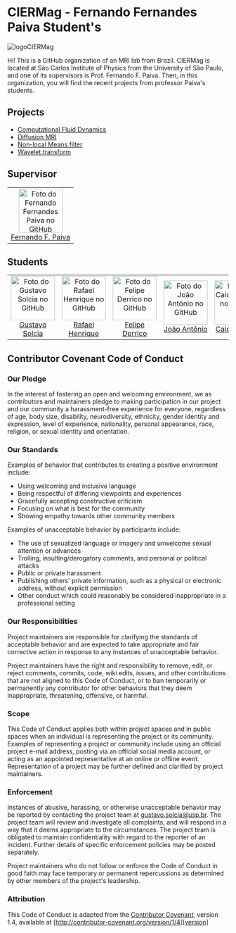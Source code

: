 # CIERMag - Fernando Fernandes Paiva Student's

![logoCIERMag](https://user-images.githubusercontent.com/63120865/154990241-554057a5-0a76-4423-b00e-0d1bde6b1e7f.png)

Hi! This is a GitHub organization of an MRI lab from Brazil. CIERMag is located at São Carlos Institute of Physics from the University of São Paulo, and one of its supervisors is Prof. Fernando F. Paiva. Then, in this organization, you will find the recent projects from professor Paiva's students.

## Projects

* <a href="https://github.com/CIERMag-FFPaivaStudents/CFD">Computational Fluid Dynamics</a>
* <a href="https://github.com/CIERMag-FFPaivaStudents/Diffusion">Diffusion MRI</a>
* <a href="https://github.com/CIERMag-FFPaivaStudents/NLM">Non-local Means filter</a>
* <a href="https://github.com/CIERMag-FFPaivaStudents/Wavelet">Wavelet transform</a>

## Supervisor

<table>
  <tr>
    <td align="center">
      <a href="#">
        <img src="https://github.com/ffpaiva.png?size=100" width="100px;" alt="Foto do Fernando Fernandes Paiva no GitHub"/><br>
        <sub>
          <a href="https://github.com/ffpaiva">Fernando F. Paiva</a>
        </sub>
      </a>
    </td>
  </tr>
</table>

## Students

<table>
  <tr>
    <td align="center">
      <a href="#">
        <img src="https://github.com/GustavoSolcia.png?size=100" width="100px;" alt="Foto do Gustavo Solcia no GitHub"/><br>
        <sub>
          <a href="https://github.com/GustavoSolcia">Gustavo Solcia</a>
        </sub>
      </a>
    </td>
    <td align="center">
      <a href="#">
        <img src="https://github.com/rafhenri.png?size=100" width="100px;" alt="Foto do Rafael Henrique no GitHub"/><br>
        <sub>
          <a href="https://github.com/rafhenri">Rafael Henrique</a>
        </sub>
      </a>
    </td>
    <td align="center">
      <a href="#">
        <img src="https://github.com/felipederrico.png?size=100" width="100px;" alt="Foto do Felipe Derrico no GitHub"/><br>
        <sub>
          <a href="https://github.com/felipederrico">Felipe Derrico</a>
        </sub>
      </a>
    </td>
    <td align="center">
      <a href="#">
        <img src="https://github.com/joao-ant.png?size=100" width="100px;" alt="Foto do João Antônio no GitHub"/><br>
        <sub>
          <a href="https://github.com/joao-ant">João Antônio</a>
        </sub>
      </a>
    </td>
    <td align="center">
      <a href="#">
        <img src="https://github.com/CaiodeJesus.png?size=100" width="100px;" alt="Foto do Caio Oliveira no GitHub"/><br>
        <sub>
          <a href="https://github.com/CaiodeJesus">Caio Oliveira</a>
        </sub>
      </a>
    </td>
    <td align="center">
      <a href="#">
        <img src="https://github.com/RodrigoSena0.png?size=100" width="100px;" alt="Foto do Rodrigo Sena no GitHub"/><br>
        <sub>
          <a href="https://github.com/RodrigoSena0">Rodrigo Sena</a>
        </sub>
      </a>
    </td>
  </tr>
</table>

## Contributor Covenant Code of Conduct

### Our Pledge

In the interest of fostering an open and welcoming environment, we as contributors and maintainers pledge to making participation in our project and our community a harassment-free experience for everyone, regardless of age, body size, disability, neurodiversity, ethnicity, gender identity and expression, level of experience, nationality, personal appearance, race, religion, or sexual identity and orientation.

### Our Standards

Examples of behavior that contributes to creating a positive environment include:

* Using welcoming and inclusive language
* Being respectful of differing viewpoints and experiences
* Gracefully accepting constructive criticism
* Focusing on what is best for the community
* Showing empathy towards other community members

Examples of unacceptable behavior by participants include:

* The use of sexualized language or imagery and unwelcome sexual attention or advances
* Trolling, insulting/derogatory comments, and personal or political attacks
* Public or private harassment
* Publishing others' private information, such as a physical or electronic address, without explicit permission
* Other conduct which could reasonably be considered inappropriate in a professional setting

### Our Responsibilities

Project maintainers are responsible for clarifying the standards of acceptable behavior and are expected to take appropriate and fair corrective action in response to any instances of unacceptable behavior.

Project maintainers have the right and responsibility to remove, edit, or reject comments, commits, code, wiki edits, issues, and other contributions that are not aligned to this Code of Conduct, or to ban temporarily or permanently any contributor for other behaviors that they deem inappropriate, threatening, offensive, or harmful.

### Scope

This Code of Conduct applies both within project spaces and in public spaces when an individual is representing the project or its community. Examples of representing a project or community include using an official project e-mail address, posting via an official social media account, or acting as an appointed representative at an online or offline event. Representation of a project may be further defined and clarified by project maintainers.

### Enforcement

Instances of abusive, harassing, or otherwise unacceptable behavior may be reported by contacting the project team at gustavo.solcia@usp.br. The project team will review and investigate all complaints, and will respond in a way that it deems appropriate to the circumstances. The project team is obligated to maintain confidentiality with regard to the reporter of an incident. Further details of specific enforcement policies may be posted separately.

Project maintainers who do not follow or enforce the Code of Conduct in good faith may face temporary or permanent repercussions as determined by other members of the project's leadership.

### Attribution

This Code of Conduct is adapted from the [Contributor Covenant][homepage], version 1.4, available at [http://contributor-covenant.org/version/1/4][version]

[homepage]: http://contributor-covenant.org
[version]: http://contributor-covenant.org/version/1/4/
